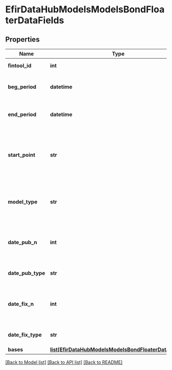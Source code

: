 # EfirDataHubModelsModelsBondFloaterDataFields

## Properties
Name | Type | Description | Notes
------------ | ------------- | ------------- | -------------
**fintool_id** | **int** | Идентификатор флоатера | [optional] 
**beg_period** | **datetime** | Начало периода действия модели | [optional] 
**end_period** | **datetime** | Окончание периода действия модели | [optional] 
**start_point** | **str** | Опорная точка - начало или окончание купонного периода, на который определяем ставку | [optional] 
**model_type** | **str** | Тип модели расчета - одна база расчета (single) или несколько баз расчета (max) | [optional] 
**date_pub_n** | **int** | Сдвиг даты публикации относительно опорной точки расчета в периодах | [optional] 
**date_pub_type** | **str** | Сдвиг даты публикации - тип периодов | [optional] 
**date_fix_n** | **int** | Сдвиг даты фиксации базы относительно опорной точки расчета в периодах | [optional] 
**date_fix_type** | **str** | Сдвиг даты фиксации - тип периодов | [optional] 
**bases** | [**list[EfirDataHubModelsModelsBondFloaterDataBases]**](EfirDataHubModelsModelsBondFloaterDataBases.md) | Базы расчета | [optional] 

[[Back to Model list]](../README.md#documentation-for-models) [[Back to API list]](../README.md#documentation-for-api-endpoints) [[Back to README]](../README.md)

